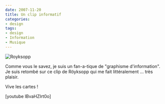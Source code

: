 ```yaml
---
date: 2007-11-20
title: Un clip informatif
categories:
- design
tags:
- design
- Information
- Musique
---
```

<img src="https://dlgjp9x71cipk.cloudfront.net/2007/11/royksopp.png" alt="Royksopp" />

Comme vous le savez, je suis un fan-a-tique de "graphisme d'information". Je suis retombé sur ce clip de Röyksopp qui me fait littéralement ... très plaisir.

Vive les cartes !

<!--more-->

[youtube lBvaHZIrt0o]
